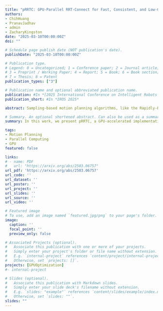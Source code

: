 ```yaml
---
title: "pRRTC: GPU-Parallel RRT-Connect for Fast, Consistent, and Low-Cost Motion Planning"
authors:
- ChihHuang
- PranavJadhav
- admin
- ZacharyKingston
date: "2025-03-10T00:00:00Z"
doi: ""

# Schedule page publish date (NOT publication's date).
publishDate: "2025-03-10T00:00:00Z"

# Publication type.
# Legend: 0 = Uncategorized; 1 = Conference paper; 2 = Journal article;
# 3 = Preprint / Working Paper; 4 = Report; 5 = Book; 6 = Book section;
# 7 = Thesis; 8 = Patent
publication_types: ["3"]

# Publication name and optional abbreviated publication name.
publication: #In *[2025 International Conference on Intelligent Robots and Systems](http://www.iros25.org/)*
publication_short: #In *IROS 2025*

abstract: Sampling-based motion planning algorithms, like the Rapidly-Exploring Random Tree (RRT) and its widely used variant, RRT-Connect, provide efficient solutions for high-dimensional planning problems faced by real-world robots. However, these methods remain computationally intensive, particularly in complex environments that require many collision checks. As such, to improve performance, recent efforts have explored parallelizing specific components of RRT, such as collision checking or running multiple planners independently, but no prior work has integrated parallelism at multiple levels of the algorithm for robotic manipulation. In this work, we present pRRTC, a GPU-accelerated implementation of RRT-Connect that achieves parallelism across the entire algorithm through multithreaded expansion and connection, SIMT-optimized collision checking, and hierarchical parallelism optimization, improving efficiency, consistency, and initial solution cost. We evaluate the effectiveness of pRRTC on the MotionBenchMaker dataset using robots with 7, 8, and 14 degrees-of-freedom, demonstrating up to 6x average speedup on constrained reaching tasks at high collision checking resolution compared to state-of-the-art. pRRTC also demonstrates a 5x reduction in solution time variance and 1.5x improvement in initial path costs compared to state-of-the-art motion planners in complex environments across all robots.

# Summary. An optional shortened abstract. Can also be used as a summary for an extended abstract or poster etc.
summary: In this work, we present pRRTC, a GPU-accelerated implementation of RRT-Connect that achieves parallelism across the entire algorithm through multithreaded expansion and connection, SIMT-optimized collision checking, and hierarchical parallelism optimization, improving efficiency, consistency, and initial solution cost. We evaluate the effectiveness of pRRTC on the MotionBenchMaker dataset using robots with 7, 8, and 14 degrees-of-freedom, demonstrating up to 6x average speedup on constrained reaching tasks at high collision checking resolution compared to state-of-the-art. pRRTC also demonstrates a 5x reduction in solution time variance and 1.5x improvement in initial path costs compared to state-of-the-art motion planners in complex environments across all robots.

tags:
- Motion Planning
- Parallel Computing
- GPU
featured: false

links:
# - name: PDF
#   url: "https://arxiv.org/abs/2503.06757"
url_pdf: 'https://arxiv.org/abs/2503.06757'
url_code: ''
url_dataset: ''
url_poster: ''
url_project: ''
url_slides: ''
url_source: ''
url_video: ''

# Featured image
# To use, add an image named `featured.jpg/png` to your page's folder. 
image:
  caption: ''
  focal_point: ''
  preview_only: false

# Associated Projects (optional).
#   Associate this publication with one or more of your projects.
#   Simply enter your project's folder or file name without extension.
#   E.g. `internal-project` references `content/project/internal-project/index.md`.
#   Otherwise, set `projects: []`.
projects: [GPUOptimization]
#- internal-project

# Slides (optional).
#   Associate this publication with Markdown slides.
#   Simply enter your slide deck's filename without extension.
#   E.g. `slides: "example"` references `content/slides/example/index.md`.
#   Otherwise, set `slides: ""`.
slides: ""
---
```


<!-- {{% alert note %}}
Click the *Cite* button above to demo the feature to enable visitors to import publication metadata into their reference management software.
{{% /alert %}}

{{% alert note %}}
Click the *Slides* button above to demo Academic's Markdown slides feature.
{{% /alert %}} -->

<!-- Supplementary notes can be added here, including [code and math](https://sourcethemes.com/academic/docs/writing-markdown-latex/). -->

